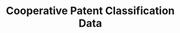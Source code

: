 ---
layout: default
bigquery: https://console.cloud.google.com/bigquery?p=patents-public-data&d=cpc&page=dataset
citation: '“Cooperative Patent Classification” by the EPO and USPTO, for public use. '
contributors: EPO, USPTO
cost: None
description: Cooperative Patent Classification Data contains the scheme and definitions
  of the Cooperative Patent Classification system for classifying patent documents.
  The CPC is the result of a partnership between the EPO and the USPTO in their joint
  effort to develop a common, internationally compatible classification system for
  technical documents, in particular patent publications, which will be used by both
  offices in the patent granting process
documentation: https://www.cooperativepatentclassification.org/cpcSchemeAndDefinitions
last_edit: 04/11/2022, 21:59:55
location: https://www.cooperativepatentclassification.org/index
maintained_by: USPTO, EPO
schema_fields:
- ipc_concordant
- glossary
- dateRevised
- childGroups
- additional_only
- children
- level
- residualReferences
- synonyms
- limitingReferences
- breakdown_code
- titlePart
- status
- date_revised
- application_references
- titleFull
- notAllocatable
- title_part
- not_allocatable
- parents
- breakdownCode
- symbol
- informativeReferences
- child_groups
- title_full
- applicationReferences
- sizeCache
- residual_references
- definition
- limiting_references
- informative_references
- ipcConcordant
shortname: cooperative_patent_classification
tags:
- patents
- science
title: Cooperative Patent Classification Data
uuid: 984374a7-16e9-4b35-9445-458daceb01bf
---